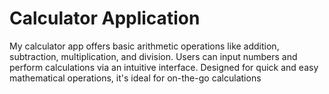 # Calculator Application
 My calculator app offers basic arithmetic operations like addition, subtraction, multiplication, and division. Users can input numbers and perform calculations via an intuitive interface. Designed for quick and easy mathematical operations, it's ideal for on-the-go calculations
